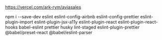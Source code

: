 https://vercel.com/ark-rym/aviasales





npm i --save-dev eslint eslint-config-airbnb eslint-config-prettier eslint-plugin-import eslint-plugin-jsx-a11y eslint-plugin-react eslint-plugin-react-hooks babel-eslint prettier husky lint-staged eslint-plugin-prettier @babel/preset-react @babel/eslint-parser
